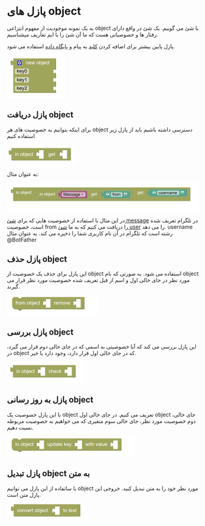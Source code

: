# پازل های object

به یک نمونه موجودیت از مفهوم انتزاعی object یا شئ می گوییم.
یک شئ در واقع  دارای رفتار ها و خصوصیاتی هست که ما آن شئ را با ایم تعاریف میشناسیم.

پازل پایین بیشتر برای اضافه کردن [کلید](http://puzlime.com/wiki/keyboard.md) به پیام و [پایگاه داده](http://puzlime.com/wiki/database.md) استفاده می شود. 

![object-new](img/object-new.png)

## پازل دریافت object

برای اینکه بتوانیم به خصوصیت های هر object دسترسی داشته باشیم باید از پازل زیر استفاده کنیم

![object-get](img/object-get.png)

به عنوان مثال:

![object-get-](img/object-get-example.png)

در این مثال با استفاده از خصوصیت هایی که برای [شئ message](https://core.telegram.org/bots/api#message) در تلگرام تعریف شده است،  خصوصیت from را دریافت می کنیم که به ما [شئ user](https://core.telegram.org/bots/api#user) را می دهد. username رشته است که تلگرام در آن نام کاربری شما را ذخیره می کند. یه عنوان مثال @BotFather

## پازل حذف object

این پازل برای حذف یک خصوصیت از object استفاده می شود. به صورتی که نام object مورد نظر در جای خالی اول و اسم از قبل تعریف شده خصوصیت مورد نظر قرار می گیرند.

![object-remove](img/object-remove.png)

## پازل بررسی object

این پازل بررسی می کند که آیا خصوصیتی به اسمی که در جای خالی دوم قرار می گیرد، در object که در جای خالی اول قرار دارد، وجود دارد یا خیر.

![object-check](img/object-check.png)

## پازل به روز رسانی object

با این پازل خصوصیت یک object تعریف می کنیم. در جای خالی اول object ،جای خالی دوم خصوصیت مورد نظر، جای خالی سوم متغیری که می خواهیم به خصوصیت مربوطه نسبت دهیم.

![object-update](img/object-update.png)

## پازل تبدیل object به متن

با ساتفاده از این پازل می توانیم object مورد نظر خود را به متن تبدیل کنید. خروجی این پازل متن است.

![object-convert](img/object-convert.png)
